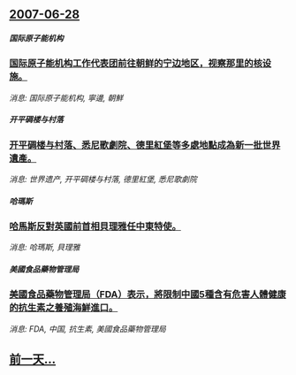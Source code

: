 ## [2007-06-28](/news/2007/06/28/index.md)

##### 国际原子能机构
### [国际原子能机构工作代表团前往朝鲜的宁边地区，视察那里的核设施。](/news/2007/06/28/国际原子能机构工作代表团前往朝鲜的宁边地区-视察那里的核设施.md)
_消息: 国际原子能机构, 寧邊, 朝鮮_

##### 开平碉楼与村落
### [开平碉楼与村落、悉尼歌劇院、德里紅堡等多處地點成為新一批世界遺產。](/news/2007/06/28/开平碉楼与村落-悉尼歌劇院-德里紅堡等多處地點成為新一批世界遺產.md)
_消息: 世界遗产, 开平碉楼与村落, 德里紅堡, 悉尼歌劇院_

##### 哈瑪斯
### [哈馬斯反對英國前首相貝理雅任中東特使。](/news/2007/06/28/哈馬斯反對英國前首相貝理雅任中東特使.md)
_消息: 哈瑪斯, 貝理雅_

##### 美國食品藥物管理局
### [美國食品藥物管理局（FDA）表示，將限制中國5種含有危害人體健康的抗生素之養殖海鮮進口。](/news/2007/06/28/美國食品藥物管理局-FDA-表示-將限制中國5種含有危害人體健康的抗生素之養殖海鮮進口.md)
_消息: FDA, 中国, 抗生素, 美國食品藥物管理局_

## [前一天...](/news/2007/06/27/index.md)

